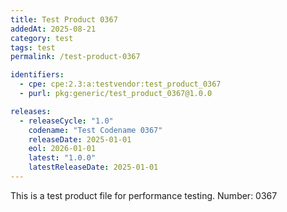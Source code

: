 ```yaml
---
title: Test Product 0367
addedAt: 2025-08-21
category: test
tags: test
permalink: /test-product-0367

identifiers:
  - cpe: cpe:2.3:a:testvendor:test_product_0367
  - purl: pkg:generic/test_product_0367@1.0.0

releases:
  - releaseCycle: "1.0"
    codename: "Test Codename 0367"
    releaseDate: 2025-01-01
    eol: 2026-01-01
    latest: "1.0.0"
    latestReleaseDate: 2025-01-01
---
```


This is a test product file for performance testing. Number: 0367
